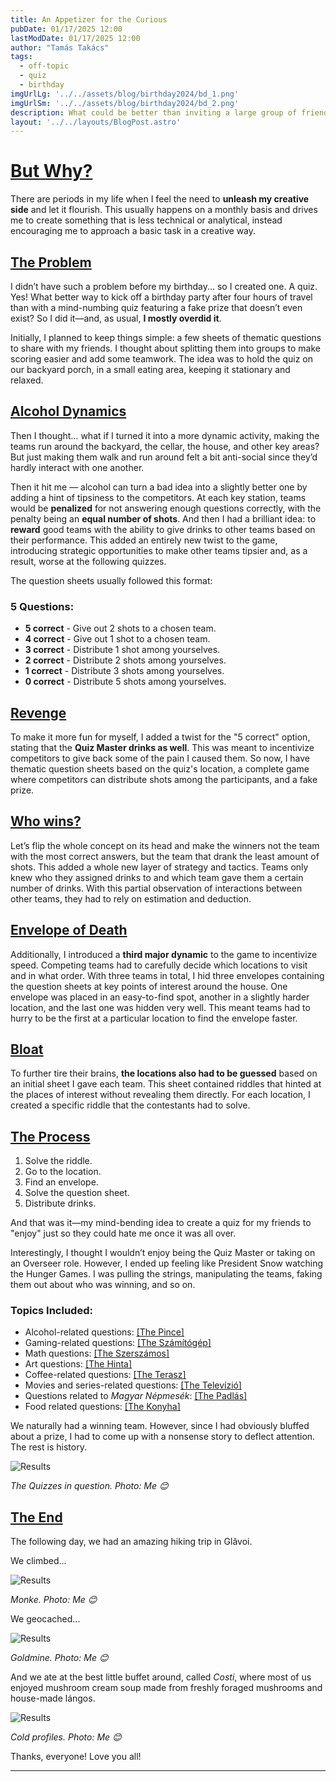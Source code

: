 ```yaml
---
title: An Appetizer for the Curious
pubDate: 01/17/2025 12:00
lastModDate: 01/17/2025 12:00
author: "Tamás Takács"
tags:
  - off-topic
  - quiz
  - birthday
imgUrlLg: '../../assets/blog/birthday2024/bd_1.png'
imgUrlSm: '../../assets/blog/birthday2024/bd_2.png'
description: What could be better than inviting a large group of friends from a few hundred kilometers away to kick off your birthday gathering with a mind-numbing three-hour quiz (that I lied about having a prize for so they’ll keep competing)? Adding adversarial rules and a horribly strategic point system to completely fry their brains.
layout: '../../layouts/BlogPost.astro'
---
```


# <u>But Why?</u>

There are periods in my life when I feel the need to **unleash my creative side** and let it flourish. This usually happens on a monthly basis and drives me to create something that is less technical or analytical, instead encouraging me to approach a basic task in a creative way.

## <u>The Problem</u>

I didn’t have such a problem before my birthday... so I created one. A quiz. <span class="font-extrabold" style="color:var(--tcotta)">Yes!</span> What better way to kick off a birthday party after four hours of travel than with a mind-numbing quiz featuring a fake prize that doesn’t even exist? So I did it—and, as usual, **I mostly overdid it**.

Initially, I planned to keep things simple: a few sheets of thematic questions to share with my friends. I thought about splitting them into groups to make scoring easier and add some teamwork. The idea was to hold the quiz on our backyard porch, in a small eating area, keeping it stationary and relaxed.

## <u>Alcohol Dynamics</u>

Then I thought… what if I turned it into a more dynamic activity, making the teams run around the backyard, the cellar, the house, and other key areas? But just making them walk and run around felt a bit anti-social since they’d hardly interact with one another.

Then it hit me — <span class="font-extrabold" style="color:var(--tcotta)">alcohol</span> can turn a bad idea into a slightly better one by adding a hint of tipsiness to the competitors. At each key station, teams would be **penalized** for not answering enough questions correctly, with the penalty being an **equal number of shots**. And then I had a brilliant idea: to **reward** good teams with the ability to give drinks to other teams based on their performance. This added an entirely new twist to the game, introducing strategic opportunities to make other teams tipsier and, as a result, worse at the following quizzes.

The question sheets usually followed this format:

### 5 Questions:

- **5 correct** - Give out 2 shots to a chosen team.  
- **4 correct** - Give out 1 shot to a chosen team.  
- **3 correct** - Distribute 1 shot among yourselves.  
- **2 correct** - Distribute 2 shots among yourselves.  
- **1 correct** - Distribute 3 shots among yourselves.  
- **0 correct** - Distribute 5 shots among yourselves.  


## <u>Revenge</u>

To make it more fun for myself, I added a twist for the "5 correct" option, stating that the **Quiz Master drinks as well**. This was meant to incentivize competitors to give back some of the pain I caused them. So now, I have thematic question sheets based on the quiz's location, a complete game where competitors can distribute shots among the participants, and a fake prize.

## <u>Who wins?</u>

<span class="font-extrabold" style="color:var(--tcotta)">Let’s flip the whole concept on its head and make the winners not the team with the most correct answers, but the team that drank the least amount of shots.</span> This added a whole new layer of strategy and tactics. Teams only knew who they assigned drinks to and which team gave them a certain number of drinks. With this partial observation of interactions between other teams, they had to rely on estimation and deduction.

## <u>Envelope of Death</u>

Additionally, I introduced a **third major dynamic** to the game to incentivize speed. Competing teams had to carefully decide which locations to visit and in what order. With three teams in total, I hid three envelopes containing the question sheets at key points of interest around the house. One envelope was placed in an easy-to-find spot, another in a slightly harder location, and the last one was hidden very well. This meant teams had to hurry to be the first at a particular location to find the envelope faster.

## <u>Bloat</u>

To further tire their brains, **the locations also had to be guessed** based on an initial sheet I gave each team. This sheet contained riddles that hinted at the places of interest without revealing them directly. For each location, I created a specific riddle that the contestants had to solve.

## <u>The Process</u>

1. Solve the riddle.  
2. Go to the location.  
3. Find an envelope.  
4. Solve the question sheet.  
5. Distribute drinks.  

And that was it—my mind-bending idea to create a quiz for my friends to "enjoy" just so they could hate me once it was all over.  

Interestingly, I thought I wouldn’t enjoy being the Quiz Master or taking on an Overseer role. However, I ended up feeling like President Snow watching the Hunger Games. I was pulling the strings, manipulating the teams, faking them out about who was winning, and so on.

### Topics Included:

- Alcohol-related questions: <u><a class="font-bold" style="color:var(--tcotta)" href="Pince.pdf" title="Paper Link" target="_blank">[The Pince]</a></u>
- Gaming-related questions: <u><a class="font-bold" style="color:var(--tcotta)" href="Számítógép.pdf" title="Paper Link" target="_blank">[The Számítógép]</a></u>
- Math questions: <u><a class="font-bold" style="color:var(--tcotta)" href="Szerszámos.pdf" title="Paper Link" target="_blank">[The Szerszámos]</a></u>
- Art questions: <u><a class="font-bold" style="color:var(--tcotta)" href="Hinta.pdf" title="Paper Link" target="_blank">[The Hinta]</a></u>
- Coffee-related questions: <u><a class="font-bold" style="color:var(--tcotta)" href="Terasz.pdf" title="Paper Link" target="_blank">[The Terasz]</a></u>
- Movies and series-related questions: <u><a class="font-bold" style="color:var(--tcotta)" href="Televízió.pdf" title="Paper Link" target="_blank">[The Televízió]</a></u>
- Questions related to *Magyar Népmesék*: <u><a class="font-bold" style="color:var(--tcotta)" href="Padlás.pdf" title="Paper Link" target="_blank">[The Padlás]</a></u>
- Food related questions: <u><a class="font-bold" style="color:var(--tcotta)" href="Konyha.pdf" title="Paper Link" target="_blank">[The Konyha]</a></u>

We naturally had a winning team. However, since I had obviously bluffed about a prize, I had to come up with a nonsense story to deflect attention. The rest is history.  

![Results](../../assets/project/dnd24251/quiz.jpg)

*The Quizzes in question. Photo: <span class="font-extrabold">Me 😊</span>*

## <u>The End</u>

The following day, we had an amazing hiking trip in Glăvoi.

We climbed...  

![Results](../../assets/project/dnd24251/monkey.JPG)

*Monke. Photo: <span class="font-extrabold">Me 😊</span>*

We geocached...

![Results](../../assets/project/dnd24251/geocache.jpg)

*Goldmine. Photo: <span class="font-extrabold">Me 😊</span>*

And we ate at the best little buffet around, called *Costi*, where most of us enjoyed mushroom cream soup made from freshly foraged mushrooms and house-made lángos.

![Results](../../assets/project/dnd24251/us.jpg)

*Cold profiles. Photo: <span class="font-extrabold">Me 😊</span>*

Thanks, everyone! Love you all!

<hr class="border-1 border-t border-tcotta my-0" />